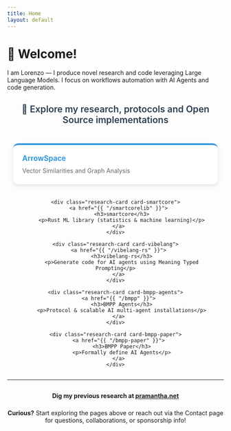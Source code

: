 ```yaml
---
title: Home
layout: default
---
```


<style>
.research-container {
  margin: 2em auto 0 auto;
  max-width: 800px;
  text-align: center;
}

.research-header {
  margin-bottom: 2em;
  color: #2c3e50;
  font-size: 1.5em;
  font-weight: 600;
}

.research-grid {
  display: grid;
  grid-template-columns: repeat(auto-fit, minmax(350px, 1fr));
  gap: 1.5em;
  padding: 0 1em;
}

.research-card {
  background: white;
  padding: 1.5em;
  border-radius: 12px;
  box-shadow: 0 4px 12px rgba(0,0,0,0.1);
  text-align: left;
  transition: transform 0.3s ease, box-shadow 0.3s ease;
}

.research-card:hover {
  transform: translateY(-5px);
  box-shadow: 0 8px 25px rgba(0,0,0,0.15);
}

.research-card a {
  text-decoration: none;
  color: inherit;
}

.research-card h3 {
  margin: 0 0 0.5em 0;
  font-size: 1.2em;
}

.research-card p {
  margin: 0;
  color: #666;
  line-height: 1.5;
}

.card-arrowspace {
  border-top: 4px solid #3498db;
}
.card-arrowspace h3 {
  color: #3498db;
}

.card-smartcore {
  border-top: 4px solid #e74c3c;
}
.card-smartcore h3 {
  color: #e74c3c;
}

.card-vibelang {
  border-top: 4px solid #f39c12;
}
.card-vibelang h3 {
  color: #f39c12;
}

.card-bmpp-agents {
  border-top: 4px solid #9b59b6;
}
.card-bmpp-agents h3 {
  color: #9b59b6;
}

.card-bmpp-paper {
  border-top: 4px solid #27ae60;
}
.card-bmpp-paper h3 {
  color: #27ae60;
}
</style>

# 👋 Welcome!
I am Lorenzo — I produce novel research and code leveraging Large Language Models. I focus on workflows automation with AI Agents and code generation.

<div class="research-container">
  <h2 class="research-header">
    🔬 Explore my research, protocols and Open Source implementations
  </h2>

  <div class="research-grid">
    <div class="research-card card-arrowspace">
      <a href="{{ "/arrowspace-paper" }}">
        <h3>ArrowSpace</h3>
        <p>Vector Similarities and Graph Analysis</p>
      </a>
    </div>

    <div class="research-card card-smartcore">
      <a href="{{ "/smartcorelib" }}">
        <h3>smartcore</h3>
        <p>Rust ML library (statistics & machine learning)</p>
      </a>
    </div>

    <div class="research-card card-vibelang">
      <a href="{{ "/vibelang-rs" }}">
        <h3>vibelang-rs</h3>
        <p>Generate code for AI agents using Meaning Typed Prompting</p>
      </a>
    </div>

    <div class="research-card card-bmpp-agents">
      <a href="{{ "/bmpp" }}">
        <h3>BMPP Agents</h3>
        <p>Protocol & scalable AI multi-agent installations</p>
      </a>
    </div>

    <div class="research-card card-bmpp-paper">
      <a href="{{ "/bmpp-paper" }}">
        <h3>BMPP Paper</h3>
        <p>Formally define AI Agents</p>
      </a>
    </div>
  </div>
</div>


---

<div style="margin: 2em auto 0 auto; max-width: 600px; text-align: center;">

  <strong>Dig my previous research at <a href="https://pramantha.net">pramantha.net</a></strong>

</div>


<div style="margin: 1.6em auto 0 auto; max-width: 600px; text-align: center;">
<strong>Curious?</strong> 
Start exploring the pages above or reach out via the Contact page for questions, collaborations, or sponsorship info!
</div>

